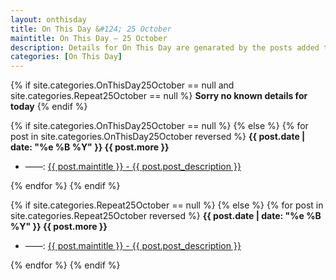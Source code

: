 ```yaml
---
layout: onthisday
title: On This Day &#124; 25 October
maintitle: On This Day — 25 October
description: Details for On This Day are genarated by the posts added to the website so the content is subject to changes/updates over time.
categories: [On This Day]
---
```


{% if site.categories.OnThisDay25October == null and site.categories.Repeat25October == null %}
<strong>Sorry no known details for today</strong>
{% endif %}

{% if site.categories.OnThisDay25October == null %}
{% else %}
{% for post in site.categories.OnThisDay25October reversed %}
<strong>{{ post.date | date: "%e %B %Y" }} {{ post.more }}</strong>
<ul>
<li> ——: <a href="{{ post.url }}">{{ post.maintitle }} - {{ post.post_description }}</a></li>
</ul>
{% endfor %}
{% endif %}

{% if site.categories.Repeat25October == null %}
{% else %}
{% for post in site.categories.Repeat25October reversed %}
<strong>{{ post.date | date: "%e %B %Y" }} {{ post.more }}</strong>
<ul>
<li> ——: <a href="{{ post.url }}">{{ post.maintitle }} - {{ post.post_description }}</a></li>
</ul>
{% endfor %}
{% endif %}

